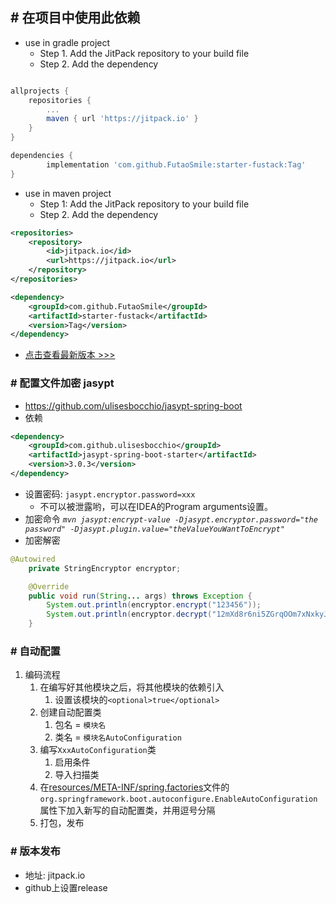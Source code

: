 ## # 在项目中使用此依赖
* use in gradle project
    * Step 1. Add the JitPack repository to your build file
    * Step 2. Add the dependency
    
```gradle

allprojects {
    repositories {
        ...
        maven { url 'https://jitpack.io' }
    }
}

dependencies {
        implementation 'com.github.FutaoSmile:starter-fustack:Tag'
}
```
* use in maven project
    * Step 1: Add the JitPack repository to your build file
    * Step 2. Add the dependency

```xml
<repositories>
    <repository>
        <id>jitpack.io</id>
        <url>https://jitpack.io</url>
    </repository>
</repositories>

<dependency>
    <groupId>com.github.FutaoSmile</groupId>
    <artifactId>starter-fustack</artifactId>
    <version>Tag</version>
</dependency>
```
* [点击查看最新版本 >>>](https://jitpack.io/#FutaoSmile/starter-fustack)


### # 配置文件加密 jasypt
* https://github.com/ulisesbocchio/jasypt-spring-boot
* 依赖
```xml
<dependency>
    <groupId>com.github.ulisesbocchio</groupId>
    <artifactId>jasypt-spring-boot-starter</artifactId>
    <version>3.0.3</version>
</dependency>
```
* 设置密码: `jasypt.encryptor.password=xxx`
    * 不可以被泄露哟，可以在IDEA的Program arguments设置。
* 加密命令 *`mvn jasypt:encrypt-value -Djasypt.encryptor.password="the password" -Djasypt.plugin.value="theValueYouWantToEncrypt"`*
* 加密解密
```java
@Autowired
    private StringEncryptor encryptor;

    @Override
    public void run(String... args) throws Exception {
        System.out.println(encryptor.encrypt("123456"));
        System.out.println(encryptor.decrypt("12mXd8r6ni5ZGrqOOm7xNxkyJJImJzysOjY6JqZo2Ouj2Hf/Azlpzdf1BW+Rczl0t63UCeoS1yVZe3v3DLiQIA=="));
    }
```

### # 自动配置
1. 编码流程
    1. 在编写好其他模块之后，将其他模块的依赖引入
        1. 设置该模块的`<optional>true</optional>`
    1. 创建自动配置类
        1. 包名 = `模块名`
        2. 类名 = `模块名AutoConfiguration`
    2. 编写`XxxAutoConfiguration`类
        1. 启用条件
        2. 导入扫描类
    3. 在[resources/META-INF/spring.factories](resources/META-INF/spring.factories)文件的`org.springframework.boot.autoconfigure.EnableAutoConfiguration`属性下加入新写的自动配置类，并用逗号分隔
    4. 打包，发布
        

### # 版本发布
* 地址: jitpack.io
* github上设置release
